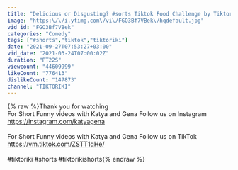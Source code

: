 ```yaml
---
title: "Delicious or Disgusting? #sorts Tiktok Food Challenge by Tiktoriki"
image: "https:\/\/i.ytimg.com\/vi\/FGO3Bf7VBek\/hqdefault.jpg"
vid_id: "FGO3Bf7VBek"
categories: "Comedy"
tags: ["#shorts","tiktok","tiktoriki"]
date: "2021-09-27T07:53:27+03:00"
vid_date: "2021-03-24T07:00:02Z"
duration: "PT22S"
viewcount: "44609999"
likeCount: "776413"
dislikeCount: "147873"
channel: "TIKTORIKI"
---
```

{% raw %}Thank you for watching <br />For Short Funny videos with Katya and Gena Follow us on Instagram <a rel="nofollow" target="blank" href="https://instagram.com/katyagena">https://instagram.com/katyagena</a><br /><br />For Short Funny videos with Katya and Gena Follow us on TikTok<br /><a rel="nofollow" target="blank" href="https://vm.tiktok.com/ZSTT1qHe/">https://vm.tiktok.com/ZSTT1qHe/</a><br /><br />#tiktoriki #shorts #tiktorikishorts{% endraw %}
